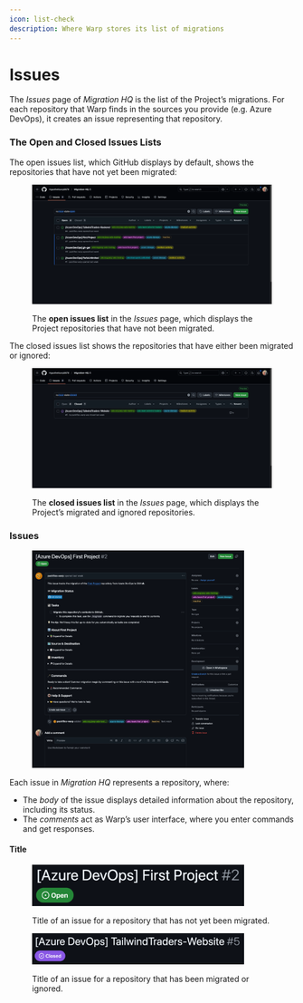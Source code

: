 ```yaml
---
icon: list-check
description: Where Warp stores its list of migrations
---
```


# Issues

The _Issues_ page of _Migration HQ_ is the list of the Project’s migrations. For each repository that Warp finds in the sources you provide (e.g. Azure DevOps), it creates an issue representing that repository.&#x20;

### The Open and Closed Issues Lists

The open issues list, which GitHub displays by default, shows the repositories that have not yet been migrated:

<figure><img src="../../.gitbook/assets/image (40).png" alt=""><figcaption><p>The <strong>open issues list</strong> in the <em>Issues</em> page, which displays the Project repositories that have not been migrated.</p></figcaption></figure>

The closed issues list shows the repositories that have either been migrated or ignored:

<figure><img src="../../.gitbook/assets/image (42).png" alt=""><figcaption><p>The <strong>closed issues list</strong> in the <em>Issues</em> page, which displays the Project’s migrated and ignored repositories.</p></figcaption></figure>

### Issues

<figure><img src="../../.gitbook/assets/image (2).png" alt="" width="375"><figcaption></figcaption></figure>

Each issue in _Migration HQ_ represents a repository, where:

* The _body_ of the issue displays detailed information about the repository, including its status.
* The _comments_ act as Warp’s user interface, where you enter commands and get responses.

#### Title

<figure><img src="../../.gitbook/assets/image (1) (1).png" alt="" width="375"><figcaption><p>Title of an issue for a repository that has not yet been migrated.</p></figcaption></figure>

<figure><img src="../../.gitbook/assets/image (2) (1).png" alt="" width="375"><figcaption><p>Title of an issue for a repository that has been migrated or ignored.</p></figcaption></figure>

